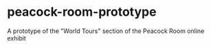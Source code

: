 # peacock-room-prototype
A prototype of the "World Tours" section of the Peacock Room online exhibit

